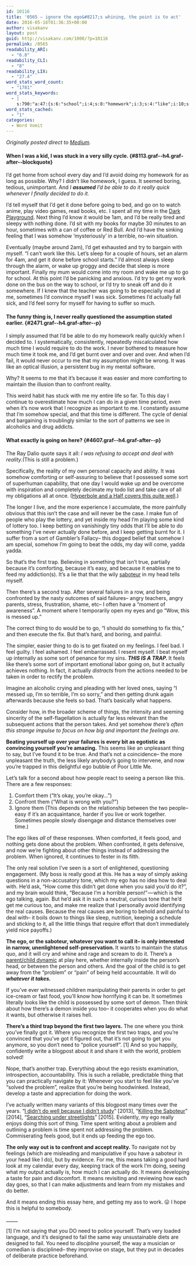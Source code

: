 ```yaml
---
id: 10116
title: '0565 – ignore the ego&#8217;s whining, the point is to act'
date: 2016-05-16T01:36:35+00:00
author: visakanv
layout: post
guid: http://visakanv.com/1000/?p=10116
permalink: /0565
readability_ARI:
  - "6.8"
readability_CLI:
  - "8"
readability_LIX:
  - "27.4"
word_stats_word_count:
  - "1781"
word_stats_keywords:
  - |
    s:790:"a:47:{s:6:"school";i:4;s:8:"homework";i:3;s:4:"like";i:10;s:6:"boring";i:3;s:4:"able";i:3;s:6:"really";i:6;s:7:"finally";i:3;s:5:"going";i:7;s:4:"play";i:3;s:5:"spent";i:3;s:4:"time";i:8;s:5:"thing";i:7;s:7:"somehow";i:6;s:4:"work";i:8;s:5:"sleep";i:4;s:4:"wake";i:3;s:9:"important";i:4;s:4:"come";i:3;s:8:"actually";i:8;s:4:"feel";i:6;s:4:"fail";i:3;s:7:"because";i:8;s:10:"comforting";i:3;s:8:"confront";i:3;s:7:"reality";i:4;s:4:"sort";i:8;s:4:"deal";i:3;s:7:"problem";i:10;s:4:"self";i:3;s:4:"make";i:3;s:6:"people";i:4;s:6:"inside";i:3;s:4:"head";i:4;s:4:"trap";i:5;s:8:"saboteur";i:4;s:7:"there's";i:6;s:8:"failures";i:3;s:8:"feelings";i:3;s:5:"feels";i:4;s:6:"things";i:4;s:6:"person";i:4;s:4:"good";i:4;s:4:"real";i:3;s:5:"think";i:3;s:5:"child";i:3;s:4:"need";i:3;s:5:"means";i:4;}";
word_stats_cached:
  - "1"
categories:
  - Word Vomit
---
```

<p class="graf--h4 graf-after--blockquote">
  <em>Originally posted direct to <a href="https://medium.com/@visakanv/the-subtle-multi-layered-relationship-between-ego-and-failure-4a4a3c45cc91#.8ibsiyjt2">Medium</a>.</em>
</p>

#### When I was a kid, I was stuck in a very silly cycle. {#8113.graf--h4.graf-after--blockquote}

<p id="ce01" class="graf--p graf-after--h4">
  I&#8217;d get home from school every day and I&#8217;d avoid doing my homework for as long as possible. Why? I didn&#8217;t like homework, I guess. It seemed boring, tedious, unimportant. And <em class="markup--em markup--p-em">I </em><strong class="markup--strong markup--p-strong"><em class="markup--em markup--p-em">assumed</em></strong><em class="markup--em markup--p-em"> I&#8217;d be able to do it really quick whenever I finally decided to do it.</em>
</p>

<p id="d86d" class="graf--p graf-after--p">
  I&#8217;d tell myself that I&#8217;d get it done before going to bed, and go on to watch anime, play video games, read books, etc. I spent all my time in the <a class="markup--anchor markup--p-anchor" href="http://waitbutwhy.com/2013/10/why-procrastinators-procrastinate.html" rel="nofollow" data-href="http://waitbutwhy.com/2013/10/why-procrastinators-procrastinate.html">Dark Playground</a>. Next thing I&#8217;d know it would be 1am, and I&#8217;d be really tired and sleepy with nothing done. I&#8217;d sit with my books for maybe 30 minutes to an hour, sometimes with a can of coffee or Red Bull. And I&#8217;d have the sinking feeling that I was somehow &#8216;mysteriously&#8217; in a terrible, no-win situation.
</p>

<p id="6c47" class="graf--p graf-after--p">
  Eventually (maybe around 2am), I&#8217;d get exhausted and try to bargain with myself. &#8220;I can&#8217;t work like this. Let&#8217;s sleep for a couple of hours, set an alarm for 4am, and get it done before school starts.&#8221; I&#8217;d almost always sleep through the alarm, or wake up groggy and decide that sleep is more important. Finally my mum would come into my room and wake me up to go for school. At this point I&#8217;d be panicking and anxious. I&#8217;d try to get my work done on the bus on the way to school, or I&#8217;d try to sneak off and do it somewhere. If I knew that the teacher was going to be especially mad at me, sometimes I&#8217;d convince myself I was sick. Sometimes I&#8217;d actually fall sick, and I&#8217;d feel sorry for myself for having to suffer so much.
</p>

#### The funny thing is, I never really questioned the assumption stated earlier. {#2471.graf--h4.graf-after--p}

<p id="d790" class="graf--p graf-after--h4">
  I simply assumed that I&#8217;d be able to do my homework really quickly when I decided to. I systematically, consistently, repeatedly miscalculated how much time I would require to do the work. I never bothered to measure how much time it took me, and I&#8217;d get burnt over and over and over. And when I&#8217;d fail, it would never occur to me that my assumption might be wrong. It was like an optical illusion, a persistent bug in my mental software.
</p>

<p id="2644" class="graf--p graf-after--p">
  Why? It seems to me that it&#8217;s because it was easier and more comforting to maintain the illusion than to confront reality.
</p>

<p id="2440" class="graf--p graf-after--p">
  This weird habit has stuck with me my entire life so far. To this day I continue to overestimate how much I can do in a given time period, even when it&#8217;s now work that I recognize as important to me. I constantly assume that I&#8217;m somehow special, and that this time is different. The cycle of denial and bargaining is troublingly similar to the sort of patterns we see in alcoholics and drug addicts.
</p>

#### What exactly is going on here? {#4607.graf--h4.graf-after--p}

<p id="2cfd" class="graf--p graf-after--h4">
  The Ray Dalio quote says it all: <em class="markup--em markup--p-em">I was refusing to accept and deal with reality.</em>(This is still a problem.)
</p>

<p id="6b4d" class="graf--p graf-after--p">
  Specifically, the reality of my own personal capacity and ability. It was somehow comforting or self-assuring to believe that I possessed some sort of superhuman capability, that one day I would wake up and be overcome with inspiration and completely decimate my todo list and take care of all my obligations all at once. (<a class="markup--anchor markup--p-anchor" href="http://hyperboleandahalf.blogspot.sg/2010/06/this-is-why-ill-never-be-adult.html" rel="nofollow" data-href="http://hyperboleandahalf.blogspot.sg/2010/06/this-is-why-ill-never-be-adult.html">Hyperbole and a Half covers this quite well</a>.)
</p>

<p id="25cd" class="graf--p graf-after--p">
  The longer I live, and the more experience I accumulate, the more painfully obvious that this isn&#8217;t the case and will never be the case. I make fun of people who play the lottery, and yet inside my head I&#8217;m playing some kind of lottery too. I keep betting on vanishingly tiny odds that I&#8217;ll be able to do something I&#8217;ve never actually done before, and I keep getting burnt for it. I suffer from a sort of Gambler&#8217;s Fallacy– this dogged belief that somehow I am special, somehow I&#8217;m going to beat the odds, my day will come, yadda yadda.
</p>

<p id="1b92" class="graf--p graf-after--p">
  So that&#8217;s the first trap. Believing in something that isn&#8217;t true, partially because it&#8217;s comforting, because it&#8217;s easy, and because it enables me to feed my addiction(s). It&#8217;s a lie that that the wily <a class="markup--anchor markup--p-anchor" href="https://www.youtube.com/watch?v=SY69bgftUok" rel="nofollow" data-href="https://www.youtube.com/watch?v=SY69bgftUok">saboteur</a> in my head tells myself.
</p>

<p id="2910" class="graf--p graf-after--p">
  Then there&#8217;s a second trap. After several failures in a row, and being confronted by the nasty outcomes of said failures– angry teachers, angry parents, stress, frustration, shame, etc– I often have a &#8220;moment of awareness&#8221;. A moment where I temporarily open my eyes and go &#8220;Wow, this is messed up.&#8221;
</p>

<p id="dcdd" class="graf--p graf-after--p">
  The correct thing to do would be to go, &#8220;I should do something to fix this,&#8221; and then execute the fix. But that&#8217;s hard, and boring, and painful.
</p>

<p id="b0d5" class="graf--p graf-after--p">
  The simpler, easier thing to do is to get fixated on my feelings. I feel bad. I feel guilty. I feel ashamed. I feel embarrassed. I resent myself. I beat myself up internally as some sort of penance for my sins. <strong class="markup--strong markup--p-strong"><em class="markup--em markup--p-em">THIS IS A TRAP. </em></strong>It feels like there&#8217;s some sort of important emotional labor going on, but it actually achieves nothing. In fact, it actually <em class="markup--em markup--p-em">distracts</em> from the actions needed to be taken in order to rectify the problem.
</p>

<p id="2660" class="graf--p graf-after--p">
  Imagine an alcoholic crying and pleading with her loved ones, saying &#8220;I messed up, I&#8217;m so terrible, I&#8217;m so sorry,&#8221; and then getting drunk again afterwards because she feels so bad. That&#8217;s basically what happens.
</p>

<p id="0184" class="graf--p graf-after--p">
  Consider how, in the broader scheme of things, the intensity and seeming sincerity of the self-flagellation is actually far less relevant than the subsequent actions that the person takes. And yet somehow <em class="markup--em markup--p-em">there&#8217;s often this strange impulse to focus on how big and important the feelings are.</em>
</p>

<p id="e2db" class="graf--p graf-after--p">
  <strong class="markup--strong markup--p-strong">Beating yourself up over your failures is every bit as egotistic as convincing yourself you&#8217;re amazing.</strong> This seems like an unpleasant thing to say, but I&#8217;ve found it to be true. And that&#8217;s not a coincidence– the more unpleasant the truth, the less likely anybody&#8217;s going to intervene, and now you&#8217;re trapped in this delightful ego bubble of Poor Little Me.
</p>

<p id="14d5" class="graf--p graf-after--p">
  Let&#8217;s talk for a second about how people react to seeing a person like this. There are a few responses:
</p>

<ol class="postList">
  <li id="fabc" class="graf--li graf-after--p">
    Comfort them (&#8220;It&#8217;s okay, you&#8217;re okay…&#8221;)
  </li>
  <li id="b2df" class="graf--li graf-after--li">
    Confront them (&#8220;What is wrong with you?&#8221;)
  </li>
  <li id="13a6" class="graf--li graf-after--li">
    Ignore them (This depends on the relationship between the two people– easy if it&#8217;s an acquaintance, harder if you live or work together. Sometimes people slowly disengage and distance themselves over time.)
  </li>
</ol>

<p id="6f14" class="graf--p graf-after--li">
  The ego likes <em class="markup--em markup--p-em">all</em> of these responses. When comforted, it feels good, and nothing gets done about the problem. When confronted, it gets defensive, and now we&#8217;re fighting about other things instead of addressing the problem. When ignored, it continues to fester in its filth.
</p>

<p id="7589" class="graf--p graf-after--p">
  The only real solution I&#8217;ve seen is a sort of enlightened, questioning engagement. (My boss is really good at this. He has a way of simply asking questions in a non-accusatory tone, which my ego has no idea how to deal with. He&#8217;d ask, &#8220;How come this didn&#8217;t get done when you said you&#8217;d do it?&#8221;, and my brain would think, &#8220;Because I&#8217;m a horrible person!&#8221; — which is the ego talking, again. But he&#8217;d ask it in such a neutral, curious tone that he&#8217;d get me curious too, and make me realize that I personally avoid identifying the real causes. Because the real causes are boring to behold and painful to deal with– it boils down to things like sleep, nutrition, keeping a schedule and sticking to it, all the little things that require effort that don&#8217;t immediately yield nice payoffs.)
</p>

<p id="b64a" class="graf--p graf-after--p">
  <strong class="markup--strong markup--p-strong">The ego, or the saboteur, whatever you want to call it– is only interested in narrow, unenlightened self-preservation. </strong>It wants to maintain the status quo, and it will cry and whine and rage and scream to do it. There&#8217;s a <a class="markup--anchor markup--p-anchor" href="http://visakanv.com/1000/0395-procrastination-as-parent-vs-child-breakdown/" rel="nofollow" data-href="http://visakanv.com/1000/0395-procrastination-as-parent-vs-child-breakdown/">parent/child dynamic</a> at play here, whether internally inside the person&#8217;s head, or between the person and others. And the goal of the child is to get away from the &#8220;problem&#8221; or &#8220;pain&#8221; of being held accountable. It will do <strong class="markup--strong markup--p-strong"><em class="markup--em markup--p-em">whatever it takes.</em></strong>
</p>

<p id="6db9" class="graf--p graf-after--p">
  If you&#8217;ve ever witnessed children manipulating their parents in order to get ice-cream or fast food, you&#8217;ll know how horrifying it can be. It sometimes literally looks like the child is possessed by some sort of demon. Then think about how there&#8217;s a demon inside you too– it cooperates when you do what it wants, but otherwise it raises hell.
</p>

<p id="f9c3" class="graf--p graf-after--p">
  <strong class="markup--strong markup--p-strong">There&#8217;s a third trap beyond the first two layers.</strong> The one where you think you&#8217;ve finally got it. Where you recognize the first two traps, and you&#8217;re convinced that you&#8217;ve got it figured out, that it&#8217;s not going to get you anymore, so you don&#8217;t need to &#8220;police yourself&#8221;. [1] And so you happily, confidently write a blogpost about it and share it with the world, problem solved!
</p>

<p id="eee9" class="graf--p graf-after--p">
  Nope, that&#8217;s another trap. Everything about the ego resists examination, introspection, accountability. This is such a reliable, predictable thing that you can practically navigate by it: Whenever you start to feel like you&#8217;ve &#8220;solved the problem&#8221;, realize that you&#8217;re being hoodwinked. Instead, develop a taste and appreciation for doing the work.
</p>

<p id="55be" class="graf--p graf-after--p">
  I&#8217;ve actually written many variants of this blogpost many times over the years. &#8220;<a class="markup--anchor markup--p-anchor" href="http://visakanv.com/1000/0049-i-didnt-do-well-because-i-didnt-study/" rel="nofollow" data-href="http://visakanv.com/1000/0049-i-didnt-do-well-because-i-didnt-study/">I didn&#8217;t do well because I didn&#8217;t study</a>&#8221; [2013], &#8220;<a class="markup--anchor markup--p-anchor" href="http://visakanv.com/1000/0126-killing-the-saboteur/" rel="nofollow" data-href="http://visakanv.com/1000/0126-killing-the-saboteur/">Killing the Saboteur</a>&#8221; [2014], &#8220;<a class="markup--anchor markup--p-anchor" href="http://visakanv.com/1000/0263-searching-under-streetlights-becoming-less-useless-sharpening-the-saw/" rel="nofollow" data-href="http://visakanv.com/1000/0263-searching-under-streetlights-becoming-less-useless-sharpening-the-saw/">Searching under streetlights</a>&#8221; [2015]. Evidently, my ego really enjoys doing this sort of thing. Time spent writing about a problem and outlining a problem is time spent not addressing the problem. Commiserating feels good, but it ends up feeding the ego too.
</p>

<p id="4d86" class="graf--p graf-after--p">
  <strong class="markup--strong markup--p-strong">The only way out is to confront and accept reality. </strong>To navigate not by feelings (which are misleading and manipulative if you have a saboteur in your head like I do), but by evidence. For me, this means taking a good hard look at my calendar every day, keeping track of the work I&#8217;m doing, seeing what my output actually is, how much I can actually do. It means developing a taste for pain and discomfort. It means revisiting and reviewing how each day goes, so that I can make adjustments and learn from my mistakes and do better.
</p>

<p id="623d" class="graf--p graf-after--p">
  And it means ending this essay here, and getting my ass to work. 😛 I hope this is helpful to somebody.
</p>

<p id="63f3" class="graf--p graf-after--p">
  _____
</p>

<p id="fab7" class="graf--p graf-after--p">
  [1] I&#8217;m not saying that you DO need to police yourself. That&#8217;s very loaded language, and it&#8217;s designed to fail the same way unsustainable diets are designed to fail. You need to <em class="markup--em markup--p-em">discipline </em>yourself, the way a musician or comedian is disciplined– they improvise on stage, but they put in decades of deliberate practice beforehand.
</p>